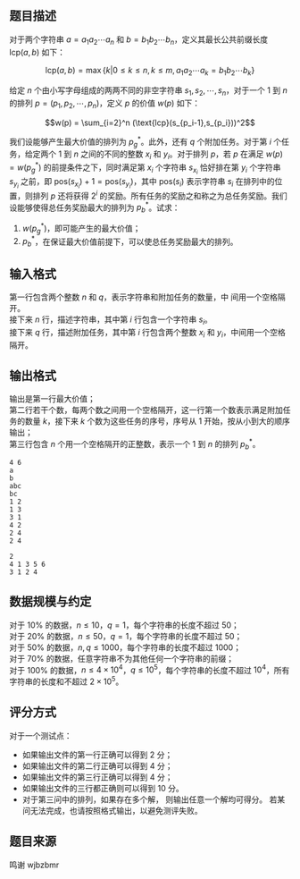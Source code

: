 ## 题目描述

对于两个字符串 $a = a_1 a_2 \cdots a_n$ 和 $b = b_1 b_2 \cdots b_n$，定义其最长公共前缀长度 $\text{lcp} (a,b)$ 如下：

$$\text{lcp}(a,b) = \max \{k|0 \le k \le n,k \le m,a_1 a_2 \cdots a_k = b_1 b_2 \cdots b_k \}$$

给定 $n$ 个由小写字母组成的两两不同的非空字符串 $s_1,s_2,\cdots , s_n$，对于一个 $1$ 到 $n$ 的排列 $p=(p_1,p_2,\cdots,p_n)$，定义 $p$ 的价值 $w(p)$ 如下：

$$w(p) = \sum_{i=2}^n (\text{lcp}(s_{p_i-1},s_{p_i}))^2$$

我们设能够产生最大价值的排列为 $p^ * _g$。此外，还有 $q$ 个附加任务。对于第 $i$ 个任务，给定两个 $1$ 到 $n$ 之间的不同的整数 $x_i$ 和 $y_i$。对于排列 $p$，若 $p$ 在满足 $w(p) = w(p^*_g)$ 的前提条件之下，同时满足第 $x_i$ 个字符串 $s_{x_i}$ 恰好排在第 $y_i$ 个字符串 $s_{y_i}$ 之前，即 $\text{pos}(s_{x_i}) + 1 = \text{pos}(s_{y_i})$，其中 $\text{pos}(s_i)$ 表示字符串 $s_i$ 在排列中的位置，则排列 $p$ 还将获得 $2^i$ 的奖励。所有任务的奖励之和称之为总任务奖励。我们设能够使得总任务奖励最大的排列为 $p^*_b$。试求：

1. $w(p^*_g)$，即可能产生的最大价值；
2. $p^*_b$，在保证最大价值前提下，可以使总任务奖励最大的排列。

## 输入格式

第一行包含两个整数 $n$ 和 $q$，表示字符串和附加任务的数量，中
间用一个空格隔开。\
接下来 $n$ 行，描述字符串，其中第 $i$ 行包含一个字符串 $s_i$。\
接下来 $q$ 行，描述附加任务，其中第 $i$ 行包含两个整数 $x_i$ 和 $y_i$，中间用一个空格隔开。

## 输出格式

输出是第一行最大价值；\
第二行若干个数，每两个数之间用一个空格隔开，这一行第一个数表示满足附加任务的数量 $k$，接下来 $k$ 个数为这些任务的序号，序号从 $1$ 开始，按从小到大的顺序输出； \
第三行包含 $n$ 个用一个空格隔开的正整数，表示一个 $1$ 到 $n$ 的排列 $p^*_b$。

```input1
4 6
a
b
abc
bc
1 2
1 3
3 1
4 2
2 4
2 4
```
```output1
2
4 1 3 5 6
3 1 2 4
```

## 数据规模与约定

对于 $10\%$ 的数据，$n \le 10$，$q=1$，每个字符串的长度不超过 $50$；\
对于 $20\%$ 的数据，$n \le 50$，$q=1$，每个字符串的长度不超过 $50$；\
对于 $50\%$ 的数据，$n,q \le 1000$，每个字符串的长度不超过 $1000$；\
对于 $70\%$ 的数据，任意字符串不为其他任何一个字符串的前缀；\
对于 $100\%$ 的数据，$n \le 4 \times 10^4$，$q \le 10^5$，每个字符串的长度不超过 $10^4$，所有字符串的长度和不超过 $2 \times 10^5$。

## 评分方式

对于一个测试点： 
- 如果输出文件的第一行正确可以得到 $2$ 分；
- 如果输出文件的第二行正确可以得到 $4$ 分；
- 如果输出文件的第三行正确可以得到 $4$ 分；
- 如果输出文件的三行都正确则可以得到 $10$ 分。 
- 对于第三问中的排列，如果存在多个解， 则输出任意一个解均可得分。 若某问无法完成，也请按照格式输出，以避免测评失败。

## 题目来源

鸣谢 wjbzbmr